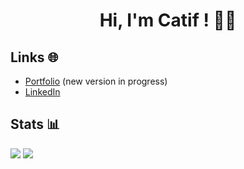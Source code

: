 <h1 align='center'>Hi, I'm Catif ! 😶‍🌫️ </h1>

## Links 🌐

- <a href="https://catif.me">Portfolio</a> (new version in progress)
- <a href="https://www.linkedin.com/in/bradley-barbier/">LinkedIn</a>

## Stats 📊

<div>

<img align="top" src="https://github-readme-stats.vercel.app/api?username=Catif&count_private=true&theme=github_dark&hide_border=true&show_icons=true">

<img align="top" src="https://github-readme-stats.vercel.app/api/top-langs/?username=Catif&theme=github_dark&hide_border=true">

</div>
